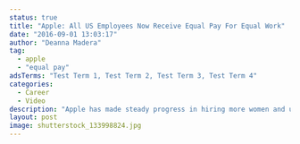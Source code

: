 ```yaml
---
status: true
title: "Apple: All US Employees Now Receive Equal Pay For Equal Work"
date: "2016-09-01 13:03:17"
author: "Deanna Madera"
tag:
  - apple
  - "equal pay"
adsTerms: "Test Term 1, Test Term 2, Test Term 3, Test Term 4"
categories:
  - Career
  - Video
description: "Apple has made steady progress in hiring more women and underrepresented minorities and ensuring they and their white male peers are paid equally."
layout: post
image: shutterstock_133998824.jpg
---
```


<div wibbitz="wbtz-static-embed" wibbitz-autoplay="true" wibbitz-clip-id="b35631dc540ae42cca734f52885037337" wibbitz-next="auto"></div><script>(function(d, s, id) {
	if (d.getElementById(id)) return;
	var js = d.createElement(s); js.id = id;
	js.src = '//cdn4.wibbitz.com/static.js';
	d.getElementsByTagName('body')[0].appendChild(js);
}(document, 'script', 'wibbitz-static-embed'));</script>
